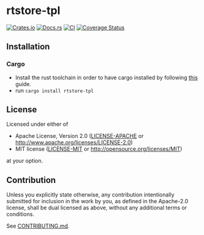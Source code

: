 # rtstore-tpl

[![Crates.io](https://img.shields.io/crates/v/rtstore-tpl.svg)](https://crates.io/crates/rtstore-tpl)
[![Docs.rs](https://docs.rs/rtstore-tpl/badge.svg)](https://docs.rs/rtstore-tpl)
[![CI](https://github.com/imrtstore/rtstore-tpl/workflows/CI/badge.svg)](https://github.com/imrtstore/rtstore-tpl/actions)
[![Coverage Status](https://coveralls.io/repos/github/imrtstore/rtstore-tpl/badge.svg?branch=main)](https://coveralls.io/github/imrtstore/rtstore-tpl?branch=main)

## Installation

### Cargo

* Install the rust toolchain in order to have cargo installed by following
  [this](https://www.rust-lang.org/tools/install) guide.
* run `cargo install rtstore-tpl`

## License

Licensed under either of

 * Apache License, Version 2.0
   ([LICENSE-APACHE](LICENSE-APACHE) or http://www.apache.org/licenses/LICENSE-2.0)
 * MIT license
   ([LICENSE-MIT](LICENSE-MIT) or http://opensource.org/licenses/MIT)

at your option.

## Contribution

Unless you explicitly state otherwise, any contribution intentionally submitted
for inclusion in the work by you, as defined in the Apache-2.0 license, shall be
dual licensed as above, without any additional terms or conditions.

See [CONTRIBUTING.md](CONTRIBUTING.md).
